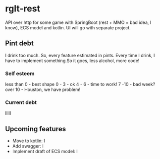 # rglt-rest
API over http for some game with SpringBoot (rest + MMO = bad idea, I know), ECS model and kotlin.
UI will go with separate project.

## Pint debt
I drink too much. So, every feature estimated in pints. Every time I drink, I have to implement something.So it goes, less alcohol, more code!
### Self esteem
less than 0 - best shape
0 - 3 - ok
4 - 6 - time to work!
7 -10 - bad week?
over 10 - Houston, we have problem!
### Current debt
IIIII
## Upcoming features
- Move to kotlin: I
- Add swagger: I
- Implement draft of ECS model: I
